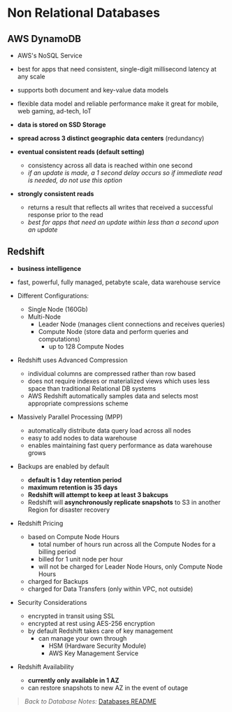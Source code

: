 # Non Relational Databases

## AWS DynamoDB

* AWS's NoSQL Service
* best for apps that need consistent, single-digit millisecond latency at any scale
* supports both document and key-value data models
* flexible data model and reliable performance make it great for mobile, web gaming, ad-tech, IoT

* **data is stored on SSD Storage**
* **spread across 3 distinct geographic data centers** (redundancy)
* **eventual consistent reads (default setting)**
  * consistency across all data is reached within one second
  * *if an update is made, a 1 second delay occurs so if immediate read is needed, do not use this option*
* **strongly consistent reads**
  * returns a result that reflects all writes that received a successful response prior to the read
  * *best for apps that need an update within less than a second upon an update*

## Redshift

* **business intelligence**
* fast, powerful, fully managed, petabyte scale, data warehouse service
* Different Configurations:
  * Single Node (160Gb)
  * Multi-Node
    * Leader Node (manages client connections and receives queries)
    * Compute Node (store data and perform queries and computations)
      * up to 128 Compute Nodes
* Redshift uses Advanced Compression
  * individual columns are compressed rather than row based
  * does not require indexes or materialized views which uses less space than traditional Relational DB systems
  * AWS Redshift automatically samples data and selects most appropriate compressions scheme

* Massively Parallel Processing (MPP)
  * automatically distribute data query load across all nodes
  * easy to add nodes to data warehouse
  * enables maintaining fast query performance as data warehouse grows

* Backups are enabled by default
  * **default is 1 day retention period**
  * **maximum retention is 35 days**
  * **Redshift will attempt to keep at least 3 bakcups**
  * Redshift will **asynchronously replicate snapshots** to S3 in another Region for disaster recovery

* Redshift Pricing
  * based on Compute Node Hours
    * total number of hours run across all the Compute Nodes for a billing period
    * billed for 1 unit node per hour
    * will not be charged for Leader Node Hours, only Compute Node Hours
  * charged for Backups
  * charged for Data Transfers (only within VPC, not outside)

* Security Considerations
  * encrypted in transit using SSL
  * encrypted at rest using AES-256 encryption
  * by default Redshift takes care of key management
    * can manage your own through
      * HSM (Hardware Security Module)
      * AWS Key Management Service

* Redshift Availability
  * **currently only available in 1 AZ**
  * can restore snapshots to new AZ in the event of outage

> *Back to Database Notes:* [Databases README](./README.md)
